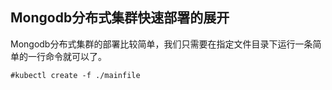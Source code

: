 ##  Mongodb分布式集群快速部署的展开


Mongodb分布式集群的部署比较简单，我们只需要在指定文件目录下运行一条简单的一行命令就可以了。

    #kubectl create -f ./mainfile